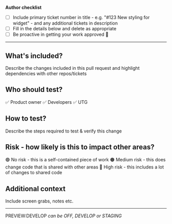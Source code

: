 **Author checklist**

- [ ] Include primary ticket number in title - e.g. "#123 New styling for widget" - and any additional tickets in description
- [ ] Fill in the details below and delete as appropriate
- [ ] Be proactive in getting your work approved 💪

---

## What's included?
Describe the changes included in this pull request and highlight dependencies with other repos/tickets

## Who should test?
✅ Product owner
✅ Developers
✅ UTG

## How to test?
Describe the steps required to test & verify this change

## Risk - how likely is this to impact other areas?
🟢 No risk - this is a self-contained piece of work
🟠 Medium risk - this does change code that is shared with other areas
🔴 High risk - this includes a lot of changes to shared code

## Additional context
Include screen grabs, notes etc.

---
PREVIEW:DEVELOP
_can be OFF, DEVELOP or STAGING_
